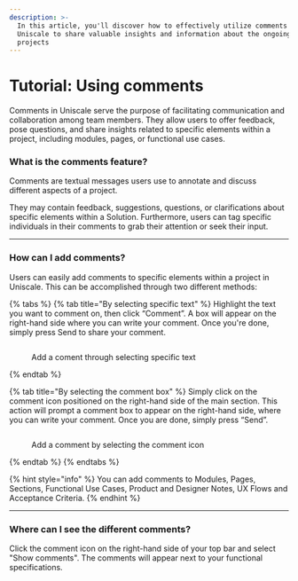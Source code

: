 ```yaml
---
description: >-
  In this article, you'll discover how to effectively utilize comments in
  Uniscale to share valuable insights and information about the ongoing tasks or
  projects
---
```


# Tutorial: Using comments

Comments in Uniscale serve the purpose of facilitating communication and collaboration among team members. They allow users to offer feedback, pose questions, and share insights related to specific elements within a project, including modules, pages, or functional use cases.



### What is the comments feature?

Comments are textual messages users use to annotate and discuss different aspects of a project.&#x20;

They may contain feedback, suggestions, questions, or clarifications about specific elements within a Solution. Furthermore, users can tag specific individuals in their comments to grab their attention or seek their input.



***

### How can I add comments?

Users can easily add comments to specific elements within a project in Uniscale. This can be accomplished through two different methods:



{% tabs %}
{% tab title="By selecting specific text" %}
Highlight the text you want to comment on, then click “Comment”. A box will appear on the right-hand side where you can write your comment. Once you're done, simply press Send to share your comment.

<figure><img src="https://lh7-eu.googleusercontent.com/Jm9XOSZzcPQrOjjVT4ZSjt5ODO7KLgO-rNKuFs63szQ17D4CigigaC1FevKWBgJTkPtWQG0yZTWoqGUQU3ttPz8Rt0YUUrUE8amPPxxso5R4tvHNsTLcHJXd4TFzsAB1UsQtF9ER0s01RBFLt7njcZ4" alt=""><figcaption><p>Add a coment through selecting  specific text</p></figcaption></figure>
{% endtab %}

{% tab title="By selecting the comment box" %}
Simply click on the comment icon positioned on the right-hand side of the main section. This action will prompt a comment box to appear on the right-hand side, where you can write your comment. Once you are done, simply press “Send”.

<figure><img src="https://lh7-eu.googleusercontent.com/6VfcaY2-47TKTPtTPQE-X_3tTw3zXZh3b-GoU8niLDHNjPsArjssQa5GAKIobogYsd-Jyn9NPfQ6g-73RY7jKJTdllNncYi5LnGhCIlpWKnHNl5dAU_1gWCRvxYUuvi1gLXfyBTQzKY5Jj89UI6QP7c" alt=""><figcaption><p>Add a comment by selecting the comment icon</p></figcaption></figure>
{% endtab %}
{% endtabs %}



{% hint style="info" %}
You can add comments to Modules, Pages, Sections, Functional Use Cases, Product and Designer Notes, UX Flows and Acceptance Criteria.
{% endhint %}

***

### Where can I see the different comments?

Click the comment icon on the right-hand side of your top bar and select "Show comments". The comments will appear next to your functional specifications.

<figure><img src="https://lh7-eu.googleusercontent.com/87Vb3ap2gDoGEP2Nou5Xa8cAMmPPII7DxI541bWZZWIqW2Tt_CIjg3Shk5OgmzzQ0m-Fd_d1YvDdL0aemATfiYy3L3xhf8gbWZzQak7x6mzDGk9DrZocMvlAhpz8U0SSwb76OePIlVD5M7mM8HMarXE" alt=""><figcaption></figcaption></figure>
